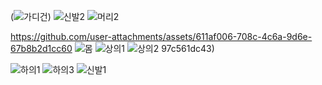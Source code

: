 (![가디건](https://github.com/user-attachments/assets/5e0fd6b8-9e03-4405-a6a0-aaa825e00c0c))
![신발2](https://github.com/user-attachments/assets/64c8350f-cc1e-4cba-8725-cc40a24c78cb)
![머리2](https://github.com/user-attachments/assets/76ab1afd-ecf2-4a36-a2af-cb04a52ddda8)

https://github.com/user-attachments/assets/611af006-708c-4c6a-9d6e-67b8b2d1cc60
![몸](https://github.com/user-attachments/assets/8d1acacd-7913-488a-879f-8d133089323a)
![상의1](https://github.com/user-attachments/assets/7ddc844d-0fd0-4ab4-80f0-2169809ca010)
![상의2](https://github.com/user-attachments/assets/99afd5e2-4dc6-427b-804e-1f683d3f139b)
97c561dc43)

![하의1](https://github.com/user-attachments/assets/b2947786-5b92-4400-9629-1504193dd31d)
![하의3](https://github.com/user-attachments/assets/11081446-9d4c-4f4b-8d34-90f9be370244)
![신발1](https://github.com/user-attachments/assets/ad41477e-dc8c-4419-85dc-0ba596a774e2)
